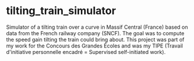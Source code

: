 # tilting_train_simulator
Simulator of a tilting train over a curve in Massif Central (France) based on data from the French railway company (SNCF). The goal was to compute the speed gain tilting the train could bring about. This project was part of my work for the Concours des Grandes Écoles and was my TIPE (Travail d'initiative personnelle encadré = Supervised self-initiated work).

